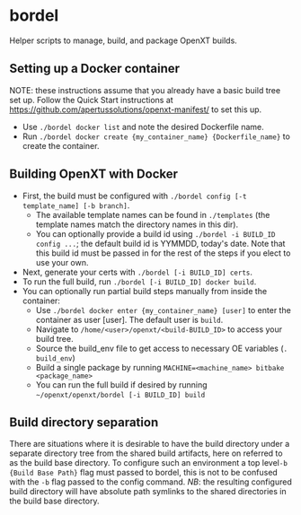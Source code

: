 # bordel

Helper scripts to manage, build, and package OpenXT builds.

## Setting up a Docker container

NOTE: these instructions assume that you already have a basic build tree set up.
Follow the Quick Start instructions at https://github.com/apertussolutions/openxt-manifest/
to set this up.

- Use `./bordel docker list` and note the desired Dockerfile name.
- Run `./bordel docker create {my_container_name} {Dockerfile_name}` to create the container.

## Building OpenXT with Docker

- First, the build must be configured with `./bordel config [-t template_name] [-b branch]`.
    * The available template names can be found in `./templates` (the template names match the
      directory names in this dir).
    * You can optionally provide a build id using `./bordel -i BUILD_ID config ...`; the default
      build id is YYMMDD, today's date. Note that this build id must be passed in for the rest
      of the steps if you elect to use your own.
- Next, generate your certs with `./bordel [-i BUILD_ID] certs`.
- To run the full build, run `./bordel [-i BUILD_ID] docker build`.
- You can optionally run partial build steps manually from inside the container:
    * Use `./bordel docker enter {my_container_name} [user]` to enter the container as user [user].
      The default user is `build`.
    * Navigate to `/home/<user>/openxt/<build-BUILD_ID>` to access your build tree.
    * Source the build_env file to get access to necessary OE variables (`. build_env`)
    * Build a single package by running `MACHINE=<machine_name> bitbake <package_name>`
    * You can run the full build if desired by running `~/openxt/openxt/bordel [-i BUILD_ID] build`

## Build directory separation

There are situations where it is desirable to have the build directory under a separate directory
tree from the shared build artifacts, here on referred to as the build base directory. To configure
such an environment a top level`-b {Build Base Path}` flag must passed to bordel, this is not to be confused with the `-b` flag
passed to the config command. *NB*: the resulting configured build directory will have absolute path
symlinks to the shared directories in the build base directory.


